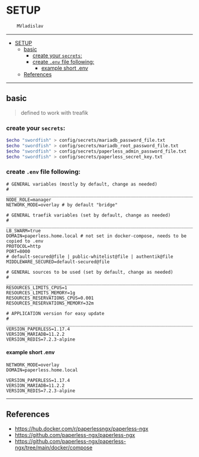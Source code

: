 # SETUP

```sh
    MVladislav
```

---

- [SETUP](#setup)
  - [basic](#basic)
    - [create your `secrets`:](#create-your-secrets)
    - [create `.env` file following:](#create-env-file-following)
      - [example short .env](#example-short-env)
  - [References](#references)

---

## basic

> defined to work with treafik

### create your `secrets`:

```sh
$echo "swordfish" > config/secrets/mariadb_password_file.txt
$echo "swordfish" > config/secrets/mariadb_root_password_file.txt
$echo "swordfish" > config/secrets/paperless_admin_password_file.txt
$echo "swordfish" > config/secrets/paperless_secret_key.txt
```

### create `.env` file following:

```env
# GENERAL variables (mostly by default, change as needed)
# ______________________________________________________________________________
NODE_ROLE=manager
NETWORK_MODE=overlay # by default "bridge"

# GENERAL traefik variables (set by default, change as needed)
# ______________________________________________________________________________
LB_SWARM=true
DOMAIN=paperless.home.local # not set in docker-compose, needs to be copied to .env
PROTOCOL=http
PORT=8000
# default-secured@file | public-whitelist@file | authentik@file
MIDDLEWARE_SECURED=default-secured@file

# GENERAL sources to be used (set by default, change as needed)
# ______________________________________________________________________________
RESOURCES_LIMITS_CPUS=1
RESOURCES_LIMITS_MEMORY=1g
RESOURCES_RESERVATIONS_CPUS=0.001
RESOURCES_RESERVATIONS_MEMORY=32m

# APPLICATION version for easy update
# ______________________________________________________________________________
VERSION_PAPERLESS=1.17.4
VERSION_MARIADB=11.2.2
VERSION_REDIS=7.2.3-alpine
```

#### example short .env

```env
NETWORK_MODE=overlay
DOMAIN=paperless.home.local

VERSION_PAPERLESS=1.17.4
VERSION_MARIADB=11.2.2
VERSION_REDIS=7.2.3-alpine
```

---

## References

- <https://hub.docker.com/r/paperlessngx/paperless-ngx>
- <https://github.com/paperless-ngx/paperless-ngx>
- <https://github.com/paperless-ngx/paperless-ngx/tree/main/docker/compose>
